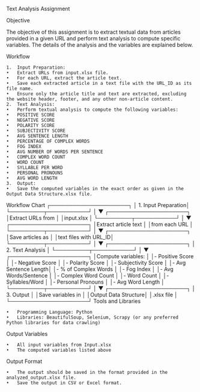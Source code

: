 Text Analysis Assignment

Objective

The objective of this assignment is to extract textual data from articles provided in a given URL and perform text analysis to compute specific variables. The details of the analysis and the variables are explained below.

Workflow

	1.	Input Preparation:
	•	Extract URLs from input.xlsx file.
	•	For each URL, extract the article text.
	•	Save each extracted article in a text file with the URL_ID as its file name.
	•	Ensure only the article title and text are extracted, excluding the website header, footer, and any other non-article content.
	2.	Text Analysis:
	•	Perform textual analysis to compute the following variables:
	•	POSITIVE SCORE
	•	NEGATIVE SCORE
	•	POLARITY SCORE
	•	SUBJECTIVITY SCORE
	•	AVG SENTENCE LENGTH
	•	PERCENTAGE OF COMPLEX WORDS
	•	FOG INDEX
	•	AVG NUMBER OF WORDS PER SENTENCE
	•	COMPLEX WORD COUNT
	•	WORD COUNT
	•	SYLLABLE PER WORD
	•	PERSONAL PRONOUNS
	•	AVG WORD LENGTH
	3.	Output:
	•	Save the computed variables in the exact order as given in the Output Data Structure.xlsx file.

Workflow Chart
┌─────────────────────┐
│ 1. Input Preparation│
└─────────┬───────────┘
          │
          ▼
┌─────────────────────┐
│Extract URLs from    │
│input.xlsx           │
└─────────┬───────────┘
          │
          ▼
┌─────────────────────┐
│Extract article text │
│from each URL        │
└─────────┬───────────┘
          │
          ▼
┌─────────────────────┐
│Save articles as     │
│text files with URL_ID│
└─────────┬───────────┘
          │
          ▼
┌─────────────────────┐
│ 2. Text Analysis    │
└─────────┬───────────┘
          │
          ▼
┌─────────────────────┐
│Compute variables:   │
│- Positive Score     │
│- Negative Score     │
│- Polarity Score     │
│- Subjectivity Score │
│- Avg Sentence Length│
│- % of Complex Words │
│- Fog Index          │
│- Avg Words/Sentence │
│- Complex Word Count │
│- Word Count         │
│- Syllables/Word     │
│- Personal Pronouns  │
│- Avg Word Length    │
└─────────┬───────────┘
          │
          ▼
┌─────────────────────┐
│ 3. Output           │
│Save variables in    │
│Output Data Structure│
│.xlsx file           │
└─────────────────────┘
Tools and Libraries

	•	Programming Language: Python
	•	Libraries: BeautifulSoup, Selenium, Scrapy (or any preferred Python libraries for data crawling)
 Output Variables

	•	All input variables from Input.xlsx
	•	The computed variables listed above

Output Format

	•	The output should be saved in the format provided in the analyzed_output.xlsx file.
	•	Save the output in CSV or Excel format.
